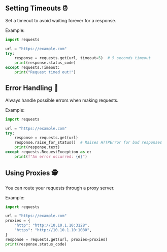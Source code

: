 ## Setting Timeouts ⏰
Set a timeout to avoid waiting forever for a response.

Example:
```python
import requests

url = "https://example.com"
try:
    response = requests.get(url, timeout=5)  # 5 seconds timeout
    print(response.status_code)
except requests.Timeout:
    print("Request timed out!")
```

## Error Handling 🚨
Always handle possible errors when making requests.

Example:
```python
import requests

url = "https://example.com"
try:
    response = requests.get(url)
    response.raise_for_status()  # Raises HTTPError for bad responses
    print(response.text)
except requests.RequestException as e:
    print(f"An error occurred: {e}")
```

## Using Proxies 🕵️
You can route your requests through a proxy server.

Example:
```python
import requests

url = "https://example.com"
proxies = {
    "http": "http://10.10.1.10:3128",
    "https": "http://10.10.1.10:1080",
}
response = requests.get(url, proxies=proxies)
print(response.status_code)
```